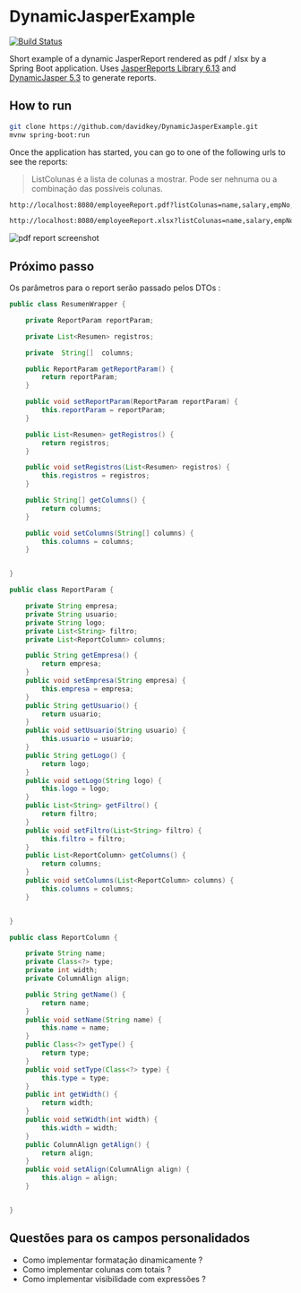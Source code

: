 # DynamicJasperExample
[![Build Status](https://travis-ci.org/davidkey/DynamicJasperExample.svg?branch=master)](https://travis-ci.org/davidkey/DynamicJasperExample)

Short example of a dynamic JasperReport rendered as pdf / xlsx by a Spring Boot application. Uses [JasperReports Library 6.13](https://community.jaspersoft.com/project/jasperreports-library) and [DynamicJasper 5.3](http://dynamicjasper.com/) to generate reports.

## How to run
```bash
git clone https://github.com/davidkey/DynamicJasperExample.git
mvnw spring-boot:run
```
Once the application has started, you can go to one of the following urls to see the reports:

> ListColunas é a lista de colunas a mostrar. Pode ser nehnuma ou a combinação das possíveis colunas.

```bash
http://localhost:8080/employeeReport.pdf?listColunas=name,salary,empNo,commision
```
```bash
http://localhost:8080/employeeReport.xlsx?listColunas=name,salary,empNo,commision
```


![pdf report screenshot](https://raw.githubusercontent.com/davidkey/DynamicJasperExample/master/screenshots/reportPdf.png "pdf report screenshot")

## Próximo passo

Os parâmetros para o report serão passado pelos DTOs :

```java
public class ResumenWrapper {

	private ReportParam reportParam;

	private List<Resumen> registros;

	private  String[]  columns;

	public ReportParam getReportParam() {
		return reportParam;
	}

	public void setReportParam(ReportParam reportParam) {
		this.reportParam = reportParam;
	}

	public List<Resumen> getRegistros() {
		return registros;
	}

	public void setRegistros(List<Resumen> registros) {
		this.registros = registros;
	}

	public String[] getColumns() {
		return columns;
	}

	public void setColumns(String[] columns) {
		this.columns = columns;
	}


}

```

```java
public class ReportParam {

	private String empresa;
	private String usuario;
	private String logo;
	private List<String> filtro;
	private List<ReportColumn> columns;

	public String getEmpresa() {
		return empresa;
	}
	public void setEmpresa(String empresa) {
		this.empresa = empresa;
	}
	public String getUsuario() {
		return usuario;
	}
	public void setUsuario(String usuario) {
		this.usuario = usuario;
	}
	public String getLogo() {
		return logo;
	}
	public void setLogo(String logo) {
		this.logo = logo;
	}
	public List<String> getFiltro() {
		return filtro;
	}
	public void setFiltro(List<String> filtro) {
		this.filtro = filtro;
	}
	public List<ReportColumn> getColumns() {
		return columns;
	}
	public void setColumns(List<ReportColumn> columns) {
		this.columns = columns;
	}


}
```

```java
public class ReportColumn {

	private String name;
	private Class<?> type;
	private int width;
	private ColumnAlign align;

	public String getName() {
		return name;
	}
	public void setName(String name) {
		this.name = name;
	}
	public Class<?> getType() {
		return type;
	}
	public void setType(Class<?> type) {
		this.type = type;
	}
	public int getWidth() {
		return width;
	}
	public void setWidth(int width) {
		this.width = width;
	}
	public ColumnAlign getAlign() {
		return align;
	}
	public void setAlign(ColumnAlign align) {
		this.align = align;
	}


}
```

## Questões para os campos personalidados

- Como implementar formatação dinamicamente ?
- Como implementar colunas com totais ?
- Como implementar visibilidade com expressões ?
